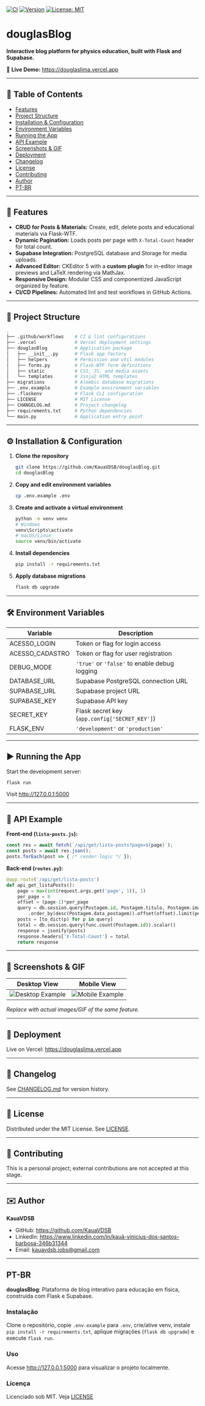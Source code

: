 [![CI](https://github.com/KauaVDSB/douglasBlog/actions/workflows/ci.yml/badge.svg)](https://github.com/KauaVDSB/douglasBlog/actions/workflows/ci.yml) [![Version](https://img.shields.io/badge/version-1.0.0-blue.svg)](https://github.com/KauaVDSB/douglasBlog/releases/tag/v1.0.0) [![License: MIT](https://img.shields.io/badge/License-MIT-yellow.svg)](LICENSE)

# douglasBlog

**Interactive blog platform for physics education, built with Flask and Supabase.**

🔗 **Live Demo:** https://douglaslima.vercel.app

---

## 📑 Table of Contents
- [Features](README.md#-features)
- [Project Structure](README.md#-project-structure)
- [Installation & Configuration](README.md#-installation--configuration)
- [Environment Variables](README.md#-environment-variables)
- [Running the App](README.md#-running-the-app)
- [API Example](README.md#-api-example)
- [Screenshots & GIF](README.md#-screenshots--gif)
- [Deployment](README.md#-deployment)
- [Changelog](README.md#-changelog)
- [License](README.md#-license)
- [Contributing](README.md#-contributing)
- [Author](README.md#-author)
- [PT-BR](README.md#-pt-br)

---

## 🚀 Features
- **CRUD for Posts & Materials:** Create, edit, delete posts and educational materials via Flask-WTF.
- **Dynamic Pagination:** Loads posts per page with `X-Total-Count` header for total count.
- **Supabase Integration:** PostgreSQL database and Storage for media uploads.
- **Advanced Editor:** CKEditor 5 with a **custom plugin** for in-editor image previews and LaTeX rendering via MathJax.
- **Responsive Design:** Modular CSS and componentized JavaScript organized by feature.
- **CI/CD Pipelines:** Automated lint and test workflows in GitHub Actions.

---

## 📁 Project Structure
```bash
.
├── .github/workflows    # CI & lint configurations
├── .vercel              # Vercel deployment settings
├── douglasBlog          # Application package
│   ├── __init__.py      # Flask app factory
│   ├── helpers          # Permission and util modules
│   ├── forms.py         # Flask-WTF form definitions
│   ├── static           # CSS, JS, and media assets
│   └── templates        # Jinja2 HTML templates
├── migrations           # Alembic database migrations
├── .env.example         # Example environment variables
├── .flaskenv            # Flask CLI configuration
├── LICENSE              # MIT License
├── CHANGELOG.md         # Project changelog
├── requirements.txt     # Python dependencies
└── main.py              # Application entry point
```

---

## ⚙️ Installation & Configuration
1. **Clone the repository**
   ```bash
   git clone https://github.com/KauaVDSB/douglasBlog.git
   cd douglasBlog
   ```
2. **Copy and edit environment variables**
   ```bash
   cp .env.example .env
   ```
3. **Create and activate a virtual environment**
   ```bash
   python -m venv venv
   # Windows
   venv\Scripts\activate
   # macOS/Linux
   source venv/bin/activate
   ```
4. **Install dependencies**
   ```bash
   pip install -r requirements.txt
   ```
5. **Apply database migrations**
   ```bash
   flask db upgrade
   ```

---

## 🛠️ Environment Variables
| Variable        | Description                                     |
|-----------------|-------------------------------------------------|
| ACESSO_LOGIN    | Token or flag for login access                  |
| ACESSO_CADASTRO | Token or flag for user registration             |
| DEBUG_MODE      | `'true'` or `'false'` to enable debug logging   |
| DATABASE_URL    | Supabase PostgreSQL connection URL              |
| SUPABASE_URL    | Supabase project URL                            |
| SUPABASE_KEY    | Supabase API key                                |
| SECRET_KEY      | Flask secret key (`app.config['SECRET_KEY']`)   |
| FLASK_ENV       | `'development'` or `'production'`               |

---

## ▶️ Running the App
Start the development server:
```bash
flask run
```
Visit http://127.0.0.1:5000

---

## 📖 API Example
**Front-end (`lista-posts.js`):**
```js
const res = await fetch(`/api/get/lista-posts?page=${page}`);
const posts = await res.json();
posts.forEach(post => { /* render logic */ });
```

**Back-end (`routes.py`):**
```python
@app.route('/api/get/lista-posts')
def api_get_listaPosts():
    page = max(int(request.args.get('page', 1)), 1)
    per_page = 8
    offset = (page-1)*per_page
    query = db.session.query(Postagem.id, Postagem.titulo, Postagem.imagem, Postagem.conteudo)
        .order_by(desc(Postagem.data_postagem)).offset(offset).limit(per_page).all()
    posts = [to_dict(p) for p in query]
    total = db.session.query(func.count(Postagem.id)).scalar()
    response = jsonify(posts)
    response.headers['X-Total-Count'] = total
    return response
```

---

## 📸 Screenshots & GIF
| Desktop View          | Mobile View           |
|-----------------------|-----------------------|
| ![Desktop Example](path/to/desktop.png) | ![Mobile Example](path/to/mobile.png) |

*Replace with actual images/GIF of the same feature.*

---

## 🚀 Deployment
Live on Vercel: https://douglaslima.vercel.app

---

## 📜 Changelog
See [CHANGELOG.md](CHANGELOG.md) for version history.

---

## 📄 License
Distributed under the MIT License. See [LICENSE](LICENSE).

---

## 🤝 Contributing
This is a personal project; external contributions are not accepted at this stage.

---

## ✉️ Author
**KauaVDSB**  
- GitHub: https://github.com/KauaVDSB  
- LinkedIn: https://www.linkedin.com/in/kauã-vinicius-dos-santos-barbosa-346b31344  
- Email: kauavdsb.jobs@gmail.com

---

## PT-BR
**douglasBlog**: Plataforma de blog interativo para educação em física, construída com Flask e Supabase.

### Instalação
Clone o repositório, copie `.env.example` para `.env`, crie/ative venv, instale `pip install -r requirements.txt`, aplique migrações (`flask db upgrade`) e execute `flask run`.

### Uso
Acesse http://127.0.0.1:5000 para visualizar o projeto localmente.

### Licença
Licenciado sob MIT. Veja [LICENSE](LICENSE)

